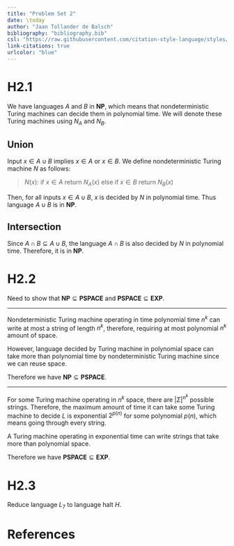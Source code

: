 ```yaml
---
title: "Problem Set 2"
date: \today
author: "Jaan Tollander de Balsch"
bibliography: "bibliography.bib"
csl: "https://raw.githubusercontent.com/citation-style-language/styles/master/harvard-anglia-ruskin-university.csl"
link-citations: true
urlcolor: "blue"
---
```

# H2.1
We have languages $A$ and $B$ in $\mathbf{NP}$, which means that nondeterministic Turing machines can decide them in polynomial time. We will denote these Turing machines using $N_A$ and $N_B$.

## Union
Input $x∈A∪B$ implies $x∈A$ or $x∈B$. We define nondeterministic Turing machine $N$ as follows:

> $N(x)$: if $x∈A$ return $N_A(x)$ else if $x∈B$ return $N_B(x)$

Then, for all inputs $x∈A∪B$, $x$ is decided by $N$ in polynomial time. Thus language $A∪B$ is in $\mathbf{NP}$.

## Intersection
Since $A∩B⊆A∪B$, the language $A∩B$ is also decided by $N$ in polynomial time.  Therefore, it is in $\mathbf{NP}$.

# H2.2
Need to show that $\mathbf{NP}⊆\mathbf{PSPACE}$ and $\mathbf{PSPACE}⊆\mathbf{EXP}$.

---

Nondeterministic Turing machine operating in time polynomial time $n^k$ can write at most a string of length $n^k$, therefore, requiring at most polynomial $n^k$ amount of space.

However, language decided by Turing machine in polynomial space can take more than polynomial time by nondeterministic Turing machine since we can reuse space.

Therefore we have $\mathbf{NP}⊆\mathbf{PSPACE}$.

---

For some Turing machine operating in $n^k$ space, there are $|Σ|^{n^k}$ possible strings. Therefore, the maximum amount of time it can take some Turing machine to decide $L$ is exponential $2^{p(n)}$ for some polynomial $p(n)$, which means going through every string.

A Turing machine operating in exponential time can write strings that take more than polynomial space.

Therefore we have $\mathbf{PSPACE}⊆\mathbf{EXP}$.


# H2.3
Reduce language $L_7$ to language halt $H$.


# References
